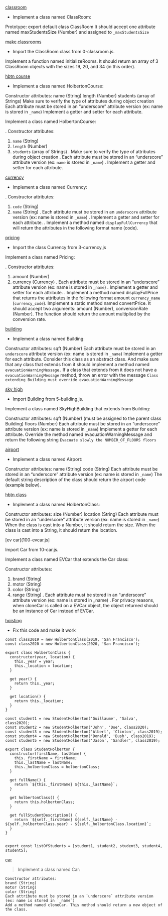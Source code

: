  [classroom](0-classrooms.js)
* Implement a class named ClassRoom:

Prototype: export default class ClassRoom
It should accept one attribute named maxStudentsSize (Number) and assigned to `_maxStudentsSize`

[make classrooms](1-make_classrooms.js)
* Import the ClassRoom class from 0-classroom.js.

Implement a function named initializeRooms. It should return an array of 3 ClassRoom objects with the sizes 19, 20, and 34 (in this order).


 [hbtn course](2-hbtncourse.js)
* Implement a class named HolbertonCourse:

Constructor attributes:
name (String)
length (Number)
students (array of Strings)
Make sure to verify the type of attributes during object creation
Each attribute must be stored in an “underscore” attribute version (ex: name is stored in `_name`)
Implement a getter and setter for each attribute.

Implement a class named HolbertonCourse:

. Constructor attributes:
1. `name` (String)
2. `length` (Number)
3. `students` (array of Strings)
. Make sure to verify the type of attributes during object creation
. Each attribute must be stored in an “underscore” attribute version (ex: `name` is stored in `_name`)
. Implement a getter and setter for each attribute.

 [currency](3-currency.js)
* Implement a class named Currency:

.  Constructor attributes:
 1. `code` (String)
 2. `name` (String)
. Each attribute must be stored in an `underscore` attribute version (ex: name is stored in `_name`)
. Implement a getter and setter for each attribute.
. Implement a method named `displayFullCurrency` that will return the attributes in the following format name (code).

[pricing](4-pricing.js)

* Import the class Currency from 3-currency.js

Implement a class named Pricing:

. Constructor attributes:
1. amount (Number)
2. currency (Currency)
. Each attribute must be stored in an “underscore” attribute version (ex: name is stored in `_name`)
. Implement a getter and setter for each attribute.
. Implement a method named displayFullPrice that returns the attributes in the following format amount `currency_name` (`currency_code`).
Implement a static method named convertPrice. It should accept two arguments: amount (Number), conversionRate (Number). The function should return the amount multiplied by the conversion rate.

 [building](5-building)

* Implement a class named Building:

Constructor attributes:
sqft (Number)
Each attribute must be stored in an `underscore` attribute version (ex: name is stored in `_name`)
Implement a getter for each attribute.
Consider this class as an abstract class. And make sure that any class that extends from it should implement a method named `evacuationWarningMessage.`
If a class that extends from it does not have a `evacuationWarningMessage` method, throw an error with the message `Class extending Building must override evacuationWarningMessage`

[sky high](6-sky_high.js)
* Import Building from 5-building.js.

Implement a class named SkyHighBuilding that extends from Building:

Constructor attributes:
sqft (Number) (must be assigned to the parent class Building)
floors (Number)
Each attribute must be stored in an “underscore” attribute version (ex: name is stored in `_name`)
Implement a getter for each attribute.
Override the method named evacuationWarningMessage and return the following string `Evacuate slowly the NUMBER_OF_FLOORS floors`

[airport](7-airport.js)

* Implement a class named Airport:

Constructor attributes:
name (String)
code (String)
Each attribute must be stored in an “underscore” attribute version (ex: name is stored in `_name`)
The default string description of the class should return the airport code (example below).

 [hbtn class](8-hbtn_class.js)

* Implement a class named HolbertonClass:

Constructor attributes:
size (Number)
location (String)
Each attribute must be stored in an “underscore” attribute version (ex: name is stored in `_name`)
When the class is cast into a Number, it should return the size.
When the class is cast into a String, it should return the location.

[ev car](100-evcar.js]

Import Car from 10-car.js.

Implement a class named EVCar that extends the Car class:

Constructor attributes:
1. brand (String)
2. motor (String)
3. color (String)
4. range (String)
. Each attribute must be stored in an “underscore” attribute version (ex: name is stored in _name)
. For privacy reasons, when cloneCar is called on a EVCar object, the object returned should be an instance of Car instead of EVCar.


 [hoisting](9-hoisting.js)

* Fix this code and make it work
```
const class2019 = new HolbertonClass(2019, 'San Francisco');
const class2020 = new HolbertonClass(2020, 'San Francisco');

export class HolbertonClass {
  constructor(year, location) {
    this._year = year;
    this._location = location;
  }

  get year() {
    return this._year;
  }

  get location() {
    return this._location;
  }
}

const student1 = new StudentHolberton('Guillaume', 'Salva', class2020);
const student2 = new StudentHolberton('John', 'Doe', class2020);
const student3 = new StudentHolberton('Albert', 'Clinton', class2019);
const student4 = new StudentHolberton('Donald', 'Bush', class2019);
const student5 = new StudentHolberton('Jason', 'Sandler', class2019);

export class StudentHolberton {
  constructor(firstName, lastName) {
    this._firstName = firstName;
    this._lastName = lastName;
    this._holbertonClass = holbertonClass;
  }

  get fullName() {
    return `${this._firstName} ${this._lastName}`;
  }

  get holbertonClass() {
    return this.holbertonClass;
  }

  get fullStudentDescription() {
    return `${self._firstName} ${self._lastName} - ${self._holbertonClass.year} - ${self._holbertonClass.location}`;
  }
}


export const listOfStudents = [student1, student2, student3, student4, student5];

```


[car](10-car.js)

 > Implement a class named Car:
```
Constructor attributes:
brand (String)
motor (String)
color (String)
Each attribute must be stored in an `underscore` attribute version (ex: name is stored in `_name`)
Add a method named cloneCar. This method should return a new object of the class.
```
